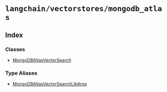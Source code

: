 `langchain/vectorstores/mongodb_atlas`
======================================

Index[](#index "Direct link to Index")
---------------------------------------

### Classes[](#classes "Direct link to Classes")

*   [MongoDBAtlasVectorSearch](/docs/api/vectorstores_mongodb_atlas/classes/MongoDBAtlasVectorSearch)

### Type Aliases[](#type-aliases "Direct link to Type Aliases")

*   [MongoDBAtlasVectorSearchLibArgs](/docs/api/vectorstores_mongodb_atlas/types/MongoDBAtlasVectorSearchLibArgs)